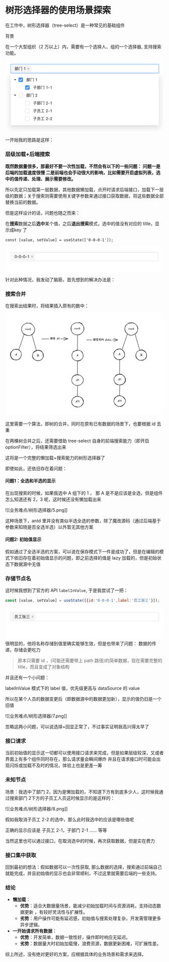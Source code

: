 
# 树形选择器的使用场景探索

在工作中，树形选择器（tree-select）是一种常见的基础组件

背景

在一个大型组织（2 万以上）内，需要有一个选择人、组的一个选择器, 支持搜索功能。

![](./1.png)

一开始我的思路是这样：

### 层级加载+后端搜索

**既然数据量很多，那最好不要一次性加载，不然会有以下的一些问题：
问题一是后端的加载速度很慢
二是前端也会手动很大的影响，比如需要开启虚拟列表，选中的值传递、处理、展示需要修改。**

所以先定只加载第一层数据，其他数据懒加载，点开时请求后端接口，加载下一层级的数据；关于搜索则需要使用关键字参数来通过接口获取数据，将这些数据全部替换当前的数据。

但是这样设计的话，问题也随之而来：

在**搜索**数据之后**选中**某个值，之后**退出搜索**模式，选中的值没有对应的 title，显示成key 了

```JS
const [value, setValue] = useState(['0-0-0-1']);
```

![](./2.png)

针对此种情况，我发动了脑筋，首先想到的解决办法是：

### 搜索合并

在搜索出结果时，将结果插入原有的数中：


![](./4.png)

这里需要一个算法，即树的合并，同时在原有已有数据的场景下，也要根据 id 去重

在两棵树合并之后，还需要借助 tree-select 自身的前端搜索能力（即开启 optionFilter），将结果筛选出来

这将是一个完整的懒加载+搜索能力的树形选择器了

即使如此，还依旧存在着问题：
#### 问题1：全选和半选的显示


在出现搜索的时候，如果我选中 A 组下的 1 ， 那 A 是不是应该是全选，但是组件怎么知道还有 2，3 呢，这时候还没有懒加载出来

![[业务难点/树形选择器/5.png]]


这种场景下，antd 里并没有类似半选全选的参数，除了魔改源码（通过后端基于参数来知晓是否全选半选）以外暂无其他方案

#### 问题2: 初始值显示

假如通过了全选半选的方案，可以说在保存模式下一件是成功了，但是在编辑的模式下依旧存在着初始值显示的问题，即之前选择的值是 lazy 加载的，但是初始状态下数据源中无值

### 存储节点名

这时候我想到了官方的 API `labelInValue`,  于是我尝试了一把：

```js
const [value, setValue] = useState([{id:'0-0-0-1',label:'员工张三'}]);
```


![](./3.png)
很明显的，他将名称存储到值里确实能够生效，但是也带来了问题：
数据的传递，存储会更吃力

>原本只需要 id ，(可能还需要带上 path 路径)的简单数据，现在需要完整的 title，而且变成了对象结构


并且还有一个小问题：

labelInValue  模式下的 label 值，优先级更高与 dataSource 的 value

所以在某个人员的数据变更后（即数据源中的数据更加新），显示的值仍旧是一个旧值

![[业务难点/树形选择器/7.png]]


忽略这两小问题，可以说选择+回显正常了，不过事实证明我高兴得太早了

### 接口请求

当前初始值的显示这一切都可以使用接口请求来完成，但是如果层级较深，又或者界面上有多个组件同时存在，那么请求量会瞬间爆炸
并且在请求接口时可能会出现闪烁或加载不及时的情况，体验上也是更差一筹

###  未知节点

场景：我选中了部门 2，因为是懒加载的，不知道下方有到底多少人，这时候我通过搜索部门 2下方的子员工人员这时候显示的是这样的：

![[业务难点/树形选择器/8.png]]


假如我取消子员工 2-2 的选中，那么此时我选中的应该是哪些值呢

正确的显示应该是 子员工 2-1，子部门 2-1 …… 等等

当然这里也可以通过接口，在取消选中的时候，再次获取数据，但是实在费力

### 接口集中获取

回到最初的想法：假如数据可以一次性获取, 那么数据的选择，搜索通过前端自己就能完成，并且初始值的显示也会非常顺利，不过这里就需要后端的一些支持。


### 结论

- **懒加载**：
    - **优势**：适合大数据量场景，能减少初始加载时间与资源消耗，支持动态数据更新 ，有较好灵活性与扩展性。
    - **劣势**：用户操作可能有延迟感，初始值与搜索处理复杂，开发需管理更多异步逻辑。
- **一开始请求所有数据**：
    - **优势**：开发简单，数据一致性好，操作即时响应无延迟。
    - **劣势**：数据量大时初始加载慢，浪费资源，数据更新困难，可扩展性差。


综上所述，没有绝对更好的方案，应根据具体的业务场景和需求来选择。